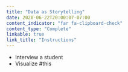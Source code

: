 ```yaml
---
title: "Data as Storytelling"
date: 2020-06-22T20:00:07-07:00
content_indicator: "far fa-clipboard-check"
content_type: "Complete"
linkable: true
link_title: "Instructions"
---
```


- Interview a student
- Visualize #this